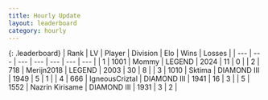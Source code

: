 ```yaml
---
title: Hourly Update
layout: leaderboard
category: hourly
---
```


{: .leaderboard}
| Rank | LV | Player | Division | Elo | Wins | Losses |
| --- | --- | --- | --- | --- | --- | --- |
| <span data-change="1">1</span> | 1001 | <span title="ID: 163201">Mommy</span> | LEGEND | <span data-change="32">2024</span> | <span data-change="4">11</span> | <span data-change="0">0</span> |
| <span data-change="-1">2</span> | 718 | <span title="ID: 489101">Merijn2018</span> | LEGEND | <span data-change="0">2003</span> | <span data-change="0">30</span> | <span data-change="0">8</span> |
| <span data-change="0">3</span> | 1010 | <span title="ID: 353063">Sktima</span> | DIAMOND III | <span data-change="14">1949</span> | <span data-change="3">5</span> | <span data-change="1">1</span> |
| <span data-change="2">4</span> | 666 | <span title="ID: 69018">IgneousCriztal</span> | DIAMOND III | <span data-change="13">1941</span> | <span data-change="1">16</span> | <span data-change="0">3</span> |
| <span data-change="-1">5</span> | 1552 | <span title="ID: 315148">Nazrin Kirisame</span> | DIAMOND III | <span data-change="0">1931</span> | <span data-change="0">3</span> | <span data-change="0">2</span> |